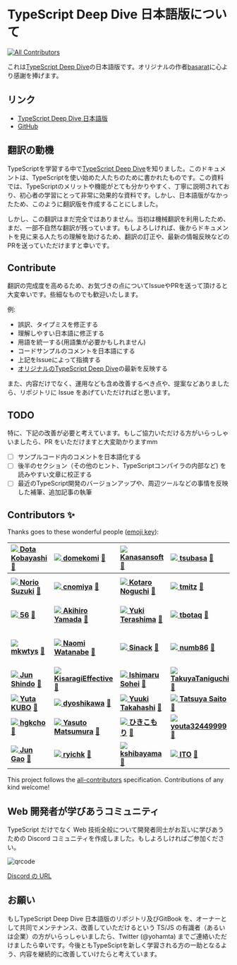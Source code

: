 # TypeScript Deep Dive 日本語版について

[![All Contributors](https://img.shields.io/badge/all_contributors-55-orange.svg?style=flat-square)](./#contributors-) 

これは[TypeScript Deep Dive](https://basarat.gitbooks.io/typescript/)の日本語版です。オリジナルの作者[basarat](https://github.com/basarat)に心より感謝を捧げます。

## リンク

* [TypeScript Deep Dive 日本語版](https://typescript-jp.gitbook.io/deep-dive/getting-started)
* [GitHub](https://github.com/yohamta/typescript-book-jp/)

## 翻訳の動機

TypeScriptを学習する中で[TypeScript Deep Dive](https://github.com/basarat/typescript-book/)を知りました。このドキュメントは、TypeScriptを使い始めた人たちのために書かれたものです。この資料では、TypeScriptのメリットや機能がとても分かりやすく、丁寧に説明されており、初心者の学習にとって非常に効果的な資料です。しかし、日本語版がなかったため、このように翻訳版を作成することにしました。

しかし、この翻訳はまだ完全ではありません。当初は機械翻訳を利用したため、まだ、一部不自然な翻訳が残っています。もしよろしければ、後からドキュメントを見に来る人たちの理解を助けるため、翻訳の訂正や、最新の情報反映などのPRを送っていただけますと幸いです。

## Contribute

翻訳の完成度を高めるため、お気づきの点についてIssueやPRを送って頂けると大変幸いです。些細なものでも歓迎いたします。

例:

* 誤訳、タイプミスを修正する
* 理解しやすい日本語に修正する
* 用語を統一する\(用語集が必要かもしれません\)
* コードサンプルのコメントを日本語にする
* 上記をIssueによって指摘する
* [オリジナルのTypeScript Deep Dive](https://github.com/basarat/typescript-book/)の最新を反映する

また、内容だけでなく、運用なども含め改善するべき点や、提案などありましたら、リポジトリに Issue をあげていただければと思います。

## TODO

特に、下記の改善が必要と考えています。もしご協力いただける方がいらっしゃいましたら、PR をいただけますと大変助かりますmm

* [ ] サンプルコード内のコメントを日本語化する
* [ ] 後半のセクション（その他のヒント、TypeScriptコンパイラの内部など\) を読みやすい文章に校正する
* [ ] 最近のTypeScript開発のバージョンアップや、周辺ツールなどの事情を反映した補筆、追加記事の執筆

## Contributors ✨

Thanks goes to these wonderful people \([emoji key](https://allcontributors.org/docs/en/emoji-key)\):

| [![](https://avatars3.githubusercontent.com/u/1092564?v=4?s=100) **Dota Kobayashi**](https://github.com/DotaKobayashi) [📖](https://github.com/yohamta/typescript-book-jp/commits?author=DotaKobayashi) | [![](https://avatars2.githubusercontent.com/u/40785264?v=4?s=100) **domekomi**](https://github.com/domekomi) [📖](https://github.com/yohamta/typescript-book-jp/commits?author=domekomi) | [![](https://avatars1.githubusercontent.com/u/44207?v=4?s=100) **Kanasansoft**](http://www.kanasansoft.com/) [📖](https://github.com/yohamta/typescript-book-jp/commits?author=Kanasansoft) | [![](https://avatars0.githubusercontent.com/u/1013588?v=4?s=100) **tsubasa**](https://github.com/tsubasa) [📖](https://github.com/yohamta/typescript-book-jp/commits?author=tsubasa) | [![](https://avatars1.githubusercontent.com/u/3702151?v=4?s=100) **kazuau**](https://github.com/kazuau) [📖](https://github.com/yohamta/typescript-book-jp/commits?author=kazuau) | [![](https://avatars1.githubusercontent.com/u/27814360?v=4?s=100) **szk0u**](https://github.com/szk0u) [📖](https://github.com/yohamta/typescript-book-jp/commits?author=szk0u) | [![](https://avatars2.githubusercontent.com/u/2884499?v=4?s=100) **Naoto Ikuno**](https://pandanoir.net) [📖](https://github.com/yohamta/typescript-book-jp/commits?author=pandanoir) |
| :--- | :--- | :--- | :--- | :--- | :--- | :--- |
| [![](https://avatars2.githubusercontent.com/u/10488?v=4?s=100) **Norio Suzuki**](http://suzuki.tdiary.net/) [📖](https://github.com/yohamta/typescript-book-jp/commits?author=suzuki) | [![](https://avatars2.githubusercontent.com/u/332808?v=4?s=100) **cnomiya**](https://github.com/cnomiya) [📖](https://github.com/yohamta/typescript-book-jp/commits?author=cnomiya) | [![](https://avatars2.githubusercontent.com/u/1446527?v=4?s=100) **Kotaro Noguchi**](http://enk.hatenablog.com/archive/category/%E3%82%BD%E3%83%95%E3%83%88%E3%82%A6%E3%82%A7%E3%82%A2) [📖](https://github.com/yohamta/typescript-book-jp/commits?author=ko-noguchi) | [![](https://avatars3.githubusercontent.com/u/28998?v=4?s=100) **tmitz**](http://mononofu.hatenablog.com/) [📖](https://github.com/yohamta/typescript-book-jp/commits?author=tmitz) | [![](https://avatars0.githubusercontent.com/u/1425259?v=4?s=100) **TAKAHASHI Shuuji**](https://shuuji3.xyz) [📖](https://github.com/yohamta/typescript-book-jp/commits?author=shuuji3) | [![](https://avatars0.githubusercontent.com/u/35870680?v=4?s=100) **Gyo Tamura**](https://gitlab.com/gyo) [📖](https://github.com/yohamta/typescript-book-jp/commits?author=t-gyo) | [![](https://avatars3.githubusercontent.com/u/24648398?v=4?s=100) **Shinya Yamaguchi**](https://haskell.e-bigmoon.com/) [📖](https://github.com/yohamta/typescript-book-jp/commits?author=waddlaw) |
| [![](https://avatars0.githubusercontent.com/u/33596117?v=4?s=100) **56**](https://github.com/kg0r0) [📖](https://github.com/yohamta/typescript-book-jp/commits?author=kg0r0) | [![](https://avatars0.githubusercontent.com/u/35517210?v=4?s=100) **Akihiro Yamada**](https://github.com/akihiro117) [📖](https://github.com/yohamta/typescript-book-jp/commits?author=akihiro117) | [![](https://avatars0.githubusercontent.com/u/13657589?v=4?s=100) **Yuki Terashima**](https://y-temp4.com) [📖](https://github.com/yohamta/typescript-book-jp/commits?author=y-temp4) | [![](https://avatars1.githubusercontent.com/u/140096?v=4?s=100) **tbotaq**](https://github.com/tbotaq) [📖](https://github.com/yohamta/typescript-book-jp/commits?author=tbotaq) | [![](https://avatars2.githubusercontent.com/u/20086673?v=4?s=100) **Munieru**](https://munieru.jp) [📖](https://github.com/yohamta/typescript-book-jp/commits?author=munierujp) | [![](https://avatars2.githubusercontent.com/u/36184621?v=4?s=100) **Kaito Sugimoto**](https://about.hellorusk.net) [📖](https://github.com/yohamta/typescript-book-jp/commits?author=7ma7X) | [![](https://avatars0.githubusercontent.com/u/86085?v=4?s=100) **Yoshihide Jimbo**](https://github.com/jmblog) [📖](https://github.com/yohamta/typescript-book-jp/commits?author=jmblog) |
| [![](https://avatars1.githubusercontent.com/u/5453675?v=4?s=100) **mkwtys**](https://twitter.com/mkwtys) [📖](https://github.com/yohamta/typescript-book-jp/commits?author=mkwtys) | [![](https://avatars0.githubusercontent.com/u/4202537?v=4?s=100) **Naomi Watanabe**](https://www.napoleon-na.com) [📖](https://github.com/yohamta/typescript-book-jp/commits?author=napoleon-na) | [![](https://avatars3.githubusercontent.com/u/1048112?v=4?s=100) **Sinack**](http://sinack.com) [📖](https://github.com/yohamta/typescript-book-jp/commits?author=sinack) | [![](https://avatars1.githubusercontent.com/u/16703337?v=4?s=100) **numb86**](https://numb86.net/) [📖](https://github.com/yohamta/typescript-book-jp/commits?author=numb86) | [![](https://avatars1.githubusercontent.com/u/2564871?v=4?s=100) **シュール**](https://nagoya-benkyokai.com) [📖](https://github.com/yohamta/typescript-book-jp/commits?author=shule517) | [![](https://avatars2.githubusercontent.com/u/315198?v=4?s=100) **NISHIO Hirokazu**](http://www.nhiro.org/) [📖](https://github.com/yohamta/typescript-book-jp/commits?author=nishio) | [![](https://avatars1.githubusercontent.com/u/3500?v=4?s=100) **Yuichi Tateno \(secon\)**](http://about.me/hotchpotch) [📖](https://github.com/yohamta/typescript-book-jp/commits?author=hotchpotch) |
| [![](https://avatars1.githubusercontent.com/u/46585162?v=4?s=100) **Jun Shindo**](https://github.com/jay-es) [📖](https://github.com/yohamta/typescript-book-jp/commits?author=jay-es) | [![](https://avatars1.githubusercontent.com/u/48310258?v=4?s=100) **KisaragiEffective**](http://kisaragieffective.github.io) [📖](https://github.com/yohamta/typescript-book-jp/commits?author=KisaragiEffective) | [![](https://avatars1.githubusercontent.com/u/5865618?v=4?s=100) **Ishimaru Sohei**](https://github.com/roborovskii-info) [📖](https://github.com/yohamta/typescript-book-jp/commits?author=roborovskii-info) | [![](https://avatars0.githubusercontent.com/u/29139356?v=4?s=100) **TakuyaTaniguchi**](https://twitter.com/Buttaoth) [📖](https://github.com/yohamta/typescript-book-jp/commits?author=TakuyaTaniguchi) | [![](https://avatars2.githubusercontent.com/u/26898313?v=4?s=100) **Takayyz**](https://github.com/Takayyz) [📖](https://github.com/yohamta/typescript-book-jp/commits?author=Takayyz) | [![](https://avatars1.githubusercontent.com/u/11797443?v=4?s=100) **Tomo Yanagi**](https://github.com/isdh) [📖](https://github.com/yohamta/typescript-book-jp/commits?author=isdh) | [![](https://avatars0.githubusercontent.com/u/9305065?v=4?s=100) **Takuya Eguchi \(Akagire\)**](https://github.com/Akagire) [📖](https://github.com/yohamta/typescript-book-jp/commits?author=Akagire) |
| [![](https://avatars3.githubusercontent.com/u/160728?v=4?s=100) **Yuta KUBO**](https://github.com/kubio) [📖](https://github.com/yohamta/typescript-book-jp/commits?author=kubio) | [![](https://avatars0.githubusercontent.com/u/34151621?v=4?s=100) **dyoshikawa**](https://github.com/dyoshikawa) [📖](https://github.com/yohamta/typescript-book-jp/commits?author=dyoshikawa) | [![](https://avatars1.githubusercontent.com/u/20282867?v=4?s=100) **Yuuki Takahashi**](https://yktakaha4.github.io/) [📖](https://github.com/yohamta/typescript-book-jp/commits?author=yktakaha4) | [![](https://avatars2.githubusercontent.com/u/378981?v=4?s=100) **Tatsuya Saito**](http://two-pack-sbs.blogspot.jp/) [📖](https://github.com/yohamta/typescript-book-jp/commits?author=two-pack) | [![](https://avatars2.githubusercontent.com/u/15909788?v=4?s=100) **tenmihi**](https://github.com/tenmihi) [📖](https://github.com/yohamta/typescript-book-jp/commits?author=tenmihi) | [![](https://avatars0.githubusercontent.com/u/7281503?v=4?s=100) **jkatagi**](https://jkatagi.github.io/) [📖](https://github.com/yohamta/typescript-book-jp/commits?author=jkatagi) | [![](https://avatars1.githubusercontent.com/u/38400669?v=4?s=100) **Hiroki.Ihoriya**](https://kirohi.now.sh/) [📖](https://github.com/yohamta/typescript-book-jp/commits?author=ia17011) |
| [![](https://avatars0.githubusercontent.com/u/56124650?v=4?s=100) **hgkcho**](https://nukinko.work/) [📖](https://github.com/yohamta/typescript-book-jp/commits?author=hgkcho) | [![](https://avatars1.githubusercontent.com/u/7850982?v=4?s=100) **Yasuto Matsumura**](https://github.com/yasuman) [📖](https://github.com/yohamta/typescript-book-jp/commits?author=yasuman) | [![](https://avatars.githubusercontent.com/u/25952997?v=4?s=100) **ひきこもり**](https://github.com/hikiroom) [📖](https://github.com/yohamta/typescript-book-jp/commits?author=hikiroom) | [![](https://avatars.githubusercontent.com/u/46958196?v=4?s=100) **youta32449999**](https://github.com/youta32449999) [📖](https://github.com/yohamta/typescript-book-jp/commits?author=youta32449999) | [![](https://avatars.githubusercontent.com/u/7419933?v=4?s=100) **bvews**](https://github.com/bvews) [📖](https://github.com/yohamta/typescript-book-jp/commits?author=bvews) | [![](https://avatars.githubusercontent.com/u/293996?v=4?s=100) **irasally**](http://omuko.sakura.ne.jp/terakoya/) [📖](https://github.com/yohamta/typescript-book-jp/commits?author=irasally) | [![](https://avatars.githubusercontent.com/u/28388130?v=4?s=100) **everyleaf\_yanase**](https://github.com/ken3ypa) [📖](https://github.com/yohamta/typescript-book-jp/commits?author=ken3ypa) |
| [![](https://avatars.githubusercontent.com/u/71073481?v=4?s=100) **Jun Gao**](https://github.com/jun-g-0) [📖](https://github.com/yohamta/typescript-book-jp/commits?author=jun-g-0) | [![](https://avatars.githubusercontent.com/u/26560390?v=4?s=100) **ryichk**](https://github.com/ryichk) [📖](https://github.com/yohamta/typescript-book-jp/commits?author=ryichk) | [![](https://avatars.githubusercontent.com/u/6373952?v=4?s=100) **kshibayama**](https://github.com/kshibayama) [📖](https://github.com/yohamta/typescript-book-jp/commits?author=kshibayama) | [![](https://avatars.githubusercontent.com/u/53589227?v=4?s=100) **ITO**](https://github.com/Dz0526) [📖](https://github.com/yohamta/typescript-book-jp/commits?author=Dz0526) | [![](https://avatars.githubusercontent.com/u/39555429?v=4?s=100) **ryotatake**](https://github.com/ryotatake) [📖](https://github.com/yohamta/typescript-book-jp/commits?author=ryotatake) | [![](https://avatars.githubusercontent.com/u/40134104?v=4?s=100) **rurito**](https://github.com/ruritoBlogger) [📖](https://github.com/yohamta/typescript-book-jp/commits?author=ruritoBlogger) |  |

This project follows the [all-contributors](https://github.com/all-contributors/all-contributors) specification. Contributions of any kind welcome!

## Web 開発者が学びあうコミュニティ

TypeScript だけでなく Web 技術全般について開発者同士がお互いに学びあうための Discord コミュニティを作成しました。もしよろしければご参加ください。

![qrcode](.gitbook/assets/qr20200701193016433.png)

[Discord の URL](https://discord.gg/k84yxx4)

## お願い

もしTypeScript Deep Dive 日本語版のリポジトリ及びGitBook を、オーナーとして共同でメンテナンス、改善していただけるという TS/JS の有識者（あるいは企業）の方がいらっしゃいましたら、Twitter \(@yohamta\) までご連絡いただけましたら幸いです。今後ともTypeSciptを新しく学習される方の一助となるよう、内容を継続的に改善していけたらと考えています。

